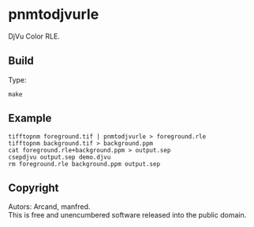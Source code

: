 # pnmtodjvurle

DjVu Color RLE.

## Build

Type:
```shell
make
```

## Example

```shell
tifftopnm foreground.tif | pnmtodjvurle > foreground.rle
tifftopnm background.tif > background.ppm
cat foreground.rle+background.ppm > output.sep
csepdjvu output.sep demo.djvu
rm foreground.rle background.ppm output.sep
```

## Copyright

Autors: Arcand, manfred.  
This is free and unencumbered software released into the public domain.
